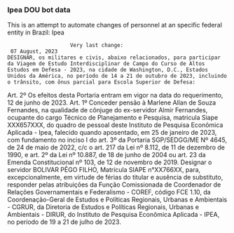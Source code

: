  ### Ipea DOU bot data
 This is an attempt to automate changes of personnel at an specific federal entity in Brazil: Ipea
 
                        Very last change: 
 	 07 August, 2023
	DESIGNAR, os militares e civis, abaixo relacionados, para participar da Viagem de Estudo Interdisciplinar de Campo do Curso de Altos Estudos em Defesa - 2023, na cidade de Washington, D.C., Estados Unidos da América, no período de 14 a 21 de outubro de 2023, incluindo o trânsito, com ônus parcial para Escola Superior de Defesa:
Art. 2º Os efeitos desta Portaria entram em vigor na data do requerimento, 12 de junho de 2023.
Art. 1º Conceder pensão à Marlene Allan de Souza Fernandes, na qualidade de cônjuge do ex-servidor Almir Fernandes, ocupante do cargo Técnico de Planejamento e Pesquisa, matricula Siape XXX657XXX, do quadro de pessoal deste Instituto de Pesquisa Econômica Aplicada - Ipea, falecido quando aposentado, em 25 de janeiro de 2023, com fundamento no inciso I do art. 3º da Portaria SGP/SEDGG/ME Nº 4645, de 24 de maio de 2022, c/c o art. 217 da Lei nº 8.112, de 11 de dezembro de 1990, e art. 2º da Lei nº 10.887, de 18 de junho de 2004 ou art. 23 da Emenda Constitucional nº 103, de 12 de novembro de 2019.
Designar o servidor BOLIVAR PÊGO FILHO, Matrícula SIAPE n°XX766XX, para, excepcionalmente, em virtude de férias do titular e ausência de substituto, responder pelas atribuições da Função Comissionada de Coordenador de Relações Governamentais e Federalismo - COREF, código FCE 1.10, da Coordenação-Geral de Estudos e Políticas Regionais, Urbanas e Ambientais - CGRUR, da Diretoria de Estudos e Políticas Regionais, Urbanas e Ambientais - DIRUR, do Instituto de Pesquisa Econômica Aplicada - IPEA, no período de 19 a 21 de julho de 2023.
